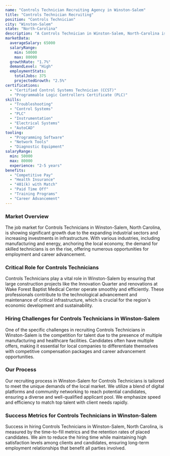 ```yaml
---
name: "Controls Technician Recruiting Agency in Winston-Salem"
title: "Controls Technician Recruiting"
position: "Controls Technician"
city: "Winston-Salem"
state: "North-Carolina"
description: "A Controls Technician in Winston-Salem, North-Carolina is typically responsible for programming, maintaining, and repairing machinery control systems, with an emphasis on improving production efficiency and quality."
marketData:
  averageSalary: 65000
  salaryRange:
    min: 50000
    max: 80000
  growthRate: "1.7%"
  demandLevel: "High"
  employmentStats:
    totalJobs: 375
    projectedGrowth: "2.5%"
certifications:
  - "Certified Control Systems Technician (CCST)"
  - "Programmable Logic Controllers Certificate (PLC)"
skills:
  - "Troubleshooting"
  - "Control Systems"
  - "PLC"
  - "Instrumentation"
  - "Electrical Systems"
  - "AutoCAD"
tooling:
  - "Programming Software"
  - "Network Tools"
  - "Diagnostic Equipment"
salaryRange:
  min: 50000
  max: 80000
  experience: "2-5 years"
benefits:
  - "Competitive Pay"
  - "Health Insurance"
  - "401(k) with Match"
  - "Paid Time Off"
  - "Training Programs"
  - "Career Advancement"
---
```


### Market Overview
The job market for Controls Technicians in Winston-Salem, North Carolina, is showing significant growth due to the expanding industrial sectors and increasing investments in infrastructure. With various industries, including manufacturing and energy, anchoring the local economy, the demand for skilled technicians is on the rise, offering numerous opportunities for employment and career advancement.

### Critical Role for Controls Technicians
Controls Technicians play a vital role in Winston-Salem by ensuring that large construction projects like the Innovation Quarter and renovations at Wake Forest Baptist Medical Center operate smoothly and efficiently. These professionals contribute to the technological advancement and maintenance of critical infrastructure, which is crucial for the region's economic development and sustainability.

### Hiring Challenges for Controls Technicians in Winston-Salem
One of the specific challenges in recruiting Controls Technicians in Winston-Salem is the competition for talent due to the presence of multiple manufacturing and healthcare facilities. Candidates often have multiple offers, making it essential for local companies to differentiate themselves with competitive compensation packages and career advancement opportunities.

### Our Process
Our recruiting process in Winston-Salem for Controls Technicians is tailored to meet the unique demands of the local market. We utilize a blend of digital platforms and community networking to reach potential candidates, ensuring a diverse and well-qualified applicant pool. We emphasize speed and efficiency to match top talent with client needs rapidly.

### Success Metrics for Controls Technicians in Winston-Salem
Success in hiring Controls Technicians in Winston-Salem, North Carolina, is measured by the time-to-fill metrics and the retention rates of placed candidates. We aim to reduce the hiring time while maintaining high satisfaction levels among clients and candidates, ensuring long-term employment relationships that benefit all parties involved.